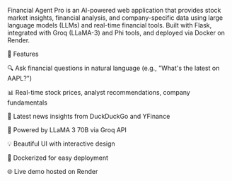 Financial Agent Pro is an AI-powered web application that provides stock market insights, financial analysis, and company-specific data using large language models (LLMs) and real-time financial tools. Built with Flask, integrated with Groq (LLaMA-3) and Phi tools, and deployed via Docker on Render.

🚀 Features

🔍 Ask financial questions in natural language (e.g., "What's the latest on AAPL?")

📊 Real-time stock prices, analyst recommendations, company fundamentals

📰 Latest news insights from DuckDuckGo and YFinance

🧠 Powered by LLaMA 3 70B via Groq API

💡 Beautiful UI with interactive design

🐳 Dockerized for easy deployment

🌐 Live demo hosted on Render
